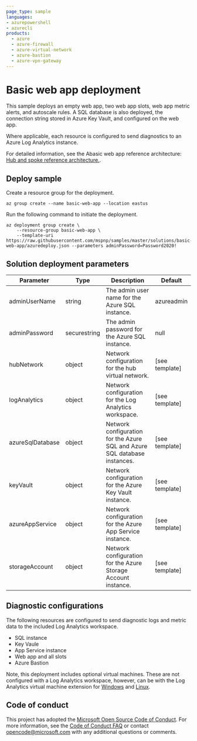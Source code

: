 ```yaml
---
page_type: sample
languages:
- azurepowershell
- azurecli
products:
  - azure
  - azure-firewall
  - azure-virtual-network
  - azure-bastion
  - azure-vpn-gateway
---
```


# Basic web app deployment

This sample deploys an empty web app, two web app slots, web app metric alerts, and autoscale rules. A SQL database is also deployed, the connection string stored in Azure Key Vault, and configured on the web app.

Where applicable, each resource is configured to send diagnostics to an Azure Log Analytics instance.

For detailed information, see the Abasic web app reference architecture: [Hub and spoke reference architecture.](https://docs.microsoft.com/azure/architecture/reference-architectures/app-service-web-app/basic-web-app).

## Deploy sample

Create a resource group for the deployment.

```azurecli-interactive
az group create --name basic-web-app --location eastus
```

Run the following command to initiate the deployment.

```azurecli-interactive
az deployment group create \
    --resource-group basic-web-app \
    --template-uri https://raw.githubusercontent.com/mspnp/samples/master/solutions/basic-web-app/azuredeploy.json --parameters adminPassword=Password2020!
```

## Solution deployment parameters

| Parameter | Type | Description | Default |
|---|---|---|--|
| adminUserName | string | The admin user name for the Azure SQL instance. | azureadmin |
| adminPassword | securestring | The admin password for the Azure SQL instance. | null |
| hubNetwork | object | Network configuration for the hub virtual network. | [see template] |
| logAnalytics | object | Network configuration for the Log Analytics workspace. | [see template] |
| azureSqlDatabase | object | Network configuration for the Azure SQL and Azure SQL database instances. | [see template] |
| keyVault | object | Network configuration for the Azure Key Vault instance. | [see template] |
| azureAppService | object | Network configuration for the Azure App Service instance. | [see template] |
| storageAccount | object | Network configuration for the Azure Storage Account instance. | [see template] |


## Diagnostic configurations

The following resources are configured to send diagnostic logs and metric data to the included Log Analytics workspace.

- SQL instance
- Key Vaule
- App Service instance
- Web app and all slots
- Azure Bastion

Note, this deployment includes optional virtual machines. These are not configured with a Log Analytics workspace, however, can be with the Log Analytics virtual machine extension for [Windows](https://docs.microsoft.com/azure/virtual-machines/extensions/oms-windows) and [Linux](https://docs.microsoft.com/azure/virtual-machines/extensions/oms-linux).

## Code of conduct

This project has adopted the [Microsoft Open Source Code of Conduct](https://opensource.microsoft.com/codeofconduct/). For more information, see the [Code of Conduct FAQ](https://opensource.microsoft.com/codeofconduct/faq/) or contact [opencode@microsoft.com](mailto:opencode@microsoft.com) with any additional questions or comments.
